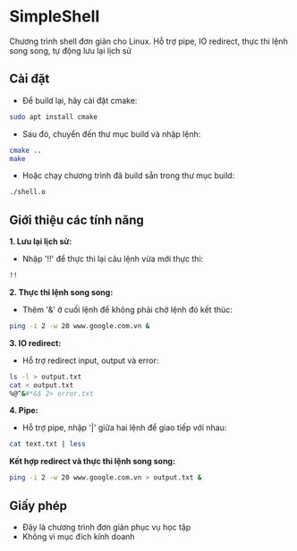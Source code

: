 # SimpleShell
Chương trình shell đơn giản cho Linux. Hỗ trợ pipe, IO redirect, thực thi lệnh song song, tự động lưu lại lịch sử

## Cài đặt
  - Để build lại, hãy cài đặt cmake:
  ```bash
  sudo apt install cmake
  ```
  - Sau đó, chuyển đến thư mục build và nhập lệnh:
  ```bash
  cmake ..
  make
  ```
  - Hoặc chạy chương trình đã build sẵn trong thư mục build:
  ```bash
  ./shell.o
  ```
  
## Giới thiệu các tính năng
**1. Lưu lại lịch sử:**
  - Nhập '!!' để thực thi lại câu lệnh vừa mới thực thi:
  ```bash
  !!
  ```
**2. Thực thi lệnh song song:**
  - Thêm '&' ở cuối lệnh để không phải chờ lệnh đó kết thúc:
  ```bash
  ping -i 2 -w 20 www.google.com.vn &
  ```
**3. IO redirect:**
  - Hỗ trợ redirect input, output và error:
  ```bash
  ls -l > output.txt
  cat < output.txt
  %@^&#*&$ 2> error.txt
  ```
**4. Pipe:**
  - Hỗ trợ pipe, nhập '|' giữa hai lệnh để giao tiếp với nhau:
  ```bash
  cat text.txt | less
  ```
**Kết hợp redirect và thực thi lệnh song song:**
  ```bash
  ping -i 2 -w 20 www.google.com.vn > output.txt &
  ```
  
## Giấy phép
  - Đây là chương trình đơn giản phục vụ học tập
  - Không vì mục đích kính doanh
